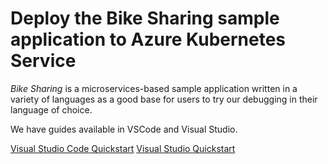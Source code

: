 # Deploy the Bike Sharing sample application to Azure Kubernetes Service

*Bike Sharing* is a microservices-based sample application written in a variety of languages as a good base for users to try our debugging in their language of choice.

We have guides available in VSCode and Visual Studio.

[Visual Studio Code Quickstart](https://aka.ms/lpk-quickstart-bikes-vscode)
[Visual Studio Quickstart](https://aka.ms/lpk-quickstart-bikes-vs)
